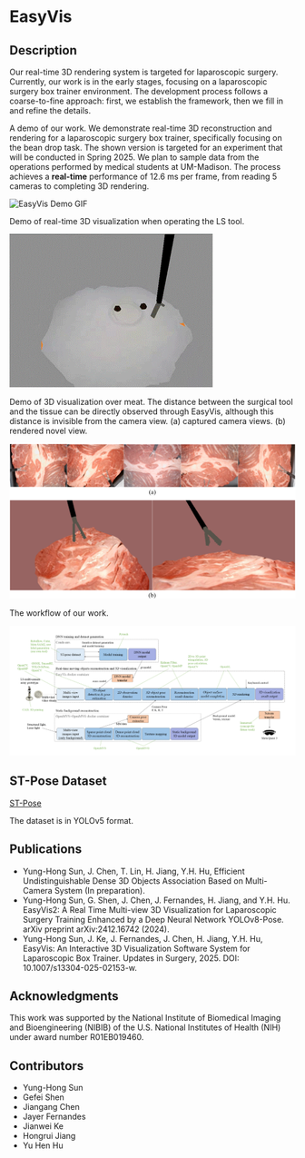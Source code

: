 # EasyVis
## Description
Our real-time 3D rendering system is targeted for laparoscopic surgery. Currently, our work is in the early stages, focusing on a laparoscopic surgery box trainer environment. The development process follows a coarse-to-fine approach: first, we establish the framework, then we fill in and refine the details.

A demo of our work. We demonstrate real-time 3D reconstruction and rendering for a laparoscopic surgery box trainer, specifically focusing on the bean drop task. The shown version is targeted for an experiment that will be conducted in Spring 2025. We plan to sample data from the operations performed by medical students at UM-Madison. The process achieves a **real-time** performance of 12.6 ms per frame, from reading 5 cameras to completing 3D rendering.

![EasyVis Demo GIF](https://github.com/Yunghong/EasyVis/blob/main/easyvis%20demo.gif)

Demo of real-time 3D visualization when operating the LS tool.

![EasyVis Demo GIF](https://github.com/Yunghong/EasyVis/blob/main/novelView.gif)

Demo of 3D visualization over meat. The distance between the surgical tool and the tissue can be directly observed through EasyVis, although this distance is invisible from the camera view. (a) captured camera views. (b) rendered novel view.

![Meat Visualization](https://github.com/Yunghong/EasyVis/blob/main/3DVisualizationOverMeat.png)

The workflow of our work.

![Project Logo](https://github.com/Yunghong/EasyVis/blob/main/easyvisPipelineV2.png)

## ST-Pose Dataset
[ST-Pose](https://uwmadison.box.com/s/49t1hc1ctdpe1a70ssqj0xw46azofbq4)

The dataset is in YOLOv5 format.

## Publications
* Yung-Hong Sun, J. Chen, T. Lin, H. Jiang, Y.H. Hu, Efficient Undistinguishable Dense 3D Objects Association Based on Multi-Camera System (In preparation).
* Yung-Hong Sun, G. Shen, J. Chen, J. Fernandes, H. Jiang, and Y.H. Hu. EasyVis2: A Real Time Multi-view 3D Visualization for Laparoscopic Surgery Training Enhanced by a Deep Neural Network YOLOv8-Pose. arXiv preprint arXiv:2412.16742 (2024). 
* Yung-Hong Sun, J. Ke, J. Fernandes, J. Chen, H. Jiang, Y.H. Hu, EasyVis: An Interactive 3D Visualization Software System for Laparoscopic Box Trainer. Updates in Surgery, 2025. DOI: 10.1007/s13304-025-02153-w.

## Acknowledgments
This work was supported by the National Institute of Biomedical Imaging and Bioengineering (NIBIB) of the U.S. National Institutes of Health (NIH) under award number R01EB019460.

## Contributors
- Yung-Hong Sun
- Gefei Shen
- Jiangang Chen
- Jayer Fernandes
- Jianwei Ke
- Hongrui Jiang
- Yu Hen Hu
